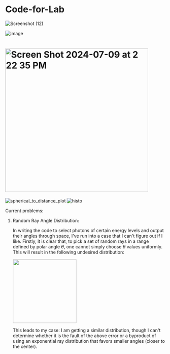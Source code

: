 # Code-for-Lab

![Screenshot (12)](https://github.com/user-attachments/assets/5f75df7d-425b-470c-8a52-7559f51601dd)


![image](https://github.com/user-attachments/assets/66d458cb-5a4a-4118-8524-06f32665f8c5)

# <img width="450" alt="Screen Shot 2024-07-09 at 2 22 35 PM" src="https://github.com/KGL8/Code-for-Lab/assets/106930751/834a99da-9932-4783-b96e-92ec0e84ba98">

![spherical_to_distance_plot](https://github.com/KGL8/Code-for-Lab/assets/106930751/df5d926f-db5f-4faa-9f9c-cfe9290aa632)
![histo](https://github.com/KGL8/Code-for-Lab/assets/106930751/0529264e-03c9-48cf-85a2-e7495aa06561)

Current problems:

1. Random Ray Angle Distribution:
   
   In writing the code to select photons of certain energy levels and output their angles through space, I've run into a case that I can't figure out if I like. Firstly, it is clear that, to pick a set of random rays in a range defined by polar angle $\theta$, one cannot simply choose $\theta$ values uniformly. This will result in the following undesired distribution:
   
   <img src="https://github.com/KGL8/Code-for-Lab/assets/106930751/ede21c74-d6c4-4b39-805e-aa83384abc95" width="200" height="200">

   This leads to my case: I am getting a similar distribution, though I can't determine whether it is the fault of the above error or a byproduct of using an exponential ray distribution that favors smaller angles (closer to the center).
